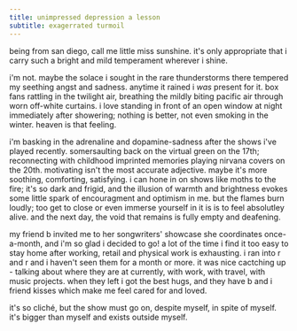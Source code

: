 ```yaml
---
title: unimpressed depression a lesson
subtitle: exagerrated turmoil
---
```


being from san diego, call me little miss sunshine.
it's only appropriate that i carry such a bright and mild temperament wherever i shine.

i'm not. maybe the solace i sought in the rare thunderstorms there tempered my seething angst and sadness.
anytime it rained i _was_ present for it.
box fans rattling in the twilight air, breathing the mildly biting pacific air through worn off-white curtains.
i love standing in front of an open window at night immediately after showering; nothing is better, not even smoking in the winter.
heaven is that feeling.

i'm basking in the adrenaline and dopamine-sadness after the shows i've played recently.
somersaulting back on the virtual green on the 17th; reconnecting with childhood imprinted memories playing nirvana covers on the 20th.
motivating isn't the most accurate adjective. maybe it's more soothing, comforting, satisfying.
i can hone in on shows like moths to the fire; it's so dark and frigid, and the illusion of warmth and brightness evokes some little spark of encouragment and optimism in me.
but the flames burn loudly; too get to close or even immerse yourself in it is is to feel absolutley alive.
and the next day, the void that remains is fully empty and deafening.

my friend <fren>b</fren> invited me to her songwriters' showcase she coordinates once-a-month, and i'm so glad i decided to go!
a lot of the time i find it too easy to stay home after working, retail and physical work is exhausting.
i ran into <fren>r</fren> and <fren>r</fren> and i haven't seen them for a month or more.
it was nice cactching up - talking about where they are at currently, with work, with travel, with music projects.
when they left i got the best hugs, and they have <fren>b</fren> and i friend kisses which make me feel cared for and loved.

it's so cliché, but the show must go on, despite myself, in spite of myself.
it's bigger than myself and exists outside myself.

